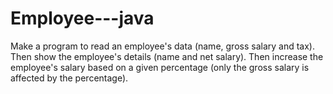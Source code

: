 # Employee---java
 Make a program to read an employee's data (name, gross salary and tax). Then show the employee's details (name and net salary). Then increase the employee's salary based on a given percentage (only the gross salary is affected by the percentage).

